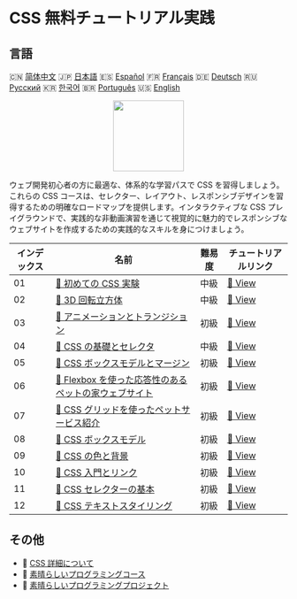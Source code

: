 # CSS 無料チュートリアル実践

## 言語

🇨🇳 [简体中文](README_zh.md) 🇯🇵 [日本語](README_ja.md) 🇪🇸 [Español](README_es.md) 🇫🇷 [Français](README_fr.md) 🇩🇪 [Deutsch](README_de.md) 🇷🇺 [Русский](README_ru.md) 🇰🇷 [한국어](README_ko.md) 🇧🇷 [Português](README_pt.md) 🇺🇸 [English](README.md) 

<div align="center">
<img width="128px" src="https://file.labex.io/path/YheSJQuYYCNJ.png">
</div>

ウェブ開発初心者の方に最適な、体系的な学習パスで CSS を習得しましょう。これらの CSS コースは、セレクター、レイアウト、レスポンシブデザインを習得するための明確なロードマップを提供します。インタラクティブな CSS プレイグラウンドで、実践的な非動画演習を通じて視覚的に魅力的でレスポンシブなウェブサイトを作成するための実践的なスキルを身につけましょう。

|   インデックス | 名前                                                                                                                                          | 難易度   | チュートリアルリンク                                                                            |
|----------------|-----------------------------------------------------------------------------------------------------------------------------------------------|----------|-------------------------------------------------------------------------------------------------|
|             01 | [📖 初めての CSS 実験](https://labex.io/ja/tutorials/css-your-first-css-lab-92744)                                                            | 中級     | [🔗 View](https://labex.io/ja/tutorials/css-your-first-css-lab-92744)                           |
|             02 | [📖 3D 回転立方体](https://labex.io/ja/tutorials/css-3d-rotating-cube-165641)                                                                 | 中級     | [🔗 View](https://labex.io/ja/tutorials/css-3d-rotating-cube-165641)                            |
|             03 | [📖 アニメーションとトランジション](https://labex.io/ja/tutorials/css-animations-and-transitions-289073)                                      | 初級     | [🔗 View](https://labex.io/ja/tutorials/css-animations-and-transitions-289073)                  |
|             04 | [📖 CSS の基礎とセレクタ](https://labex.io/ja/tutorials/css-css-basics-and-selectors-289074)                                                  | 中級     | [🔗 View](https://labex.io/ja/tutorials/css-css-basics-and-selectors-289074)                    |
|             05 | [📖 CSS ボックスモデルとマージン](https://labex.io/ja/tutorials/css-css-box-model-and-margins-289075)                                         | 初級     | [🔗 View](https://labex.io/ja/tutorials/css-css-box-model-and-margins-289075)                   |
|             06 | [📖 Flexbox を使った応答性のあるペットの家ウェブサイト](https://labex.io/ja/tutorials/css-responsive-pet-s-house-website-with-flexbox-289076) | 初級     | [🔗 View](https://labex.io/ja/tutorials/css-responsive-pet-s-house-website-with-flexbox-289076) |
|             07 | [📖 CSS グリッドを使ったペットサービス紹介](https://labex.io/ja/tutorials/css-pet-service-showcase-with-css-grid-289077)                      | 初級     | [🔗 View](https://labex.io/ja/tutorials/css-pet-service-showcase-with-css-grid-289077)          |
|             08 | [📖 CSS ボックスモデル](https://labex.io/ja/tutorials/css-css-box-model-598028)                                                               | 初級     | [🔗 View](https://labex.io/ja/tutorials/css-css-box-model-598028)                               |
|             09 | [📖 CSS の色と背景](https://labex.io/ja/tutorials/css-css-colors-and-backgrounds-598029)                                                      | 初級     | [🔗 View](https://labex.io/ja/tutorials/css-css-colors-and-backgrounds-598029)                  |
|             10 | [📖 CSS 入門とリンク](https://labex.io/ja/tutorials/css-css-introduction-and-linking-598030)                                                  | 初級     | [🔗 View](https://labex.io/ja/tutorials/css-css-introduction-and-linking-598030)                |
|             11 | [📖 CSS セレクターの基本](https://labex.io/ja/tutorials/css-css-selectors-basics-598033)                                                      | 初級     | [🔗 View](https://labex.io/ja/tutorials/css-css-selectors-basics-598033)                        |
|             12 | [📖 CSS テキストスタイリング](https://labex.io/ja/tutorials/css-css-text-styling-598036)                                                      | 初級     | [🔗 View](https://labex.io/ja/tutorials/css-css-text-styling-598036)                            |

## その他

- 🔗 [CSS 詳細について](https://labex.io/ja/skilltrees/css)
- 🔗 [素晴らしいプログラミングコース](https://github.com/labex-labs/awesome-programming-courses)
- 🔗 [素晴らしいプログラミングプロジェクト](https://github.com/labex-labs/awesome-programming-projects)

